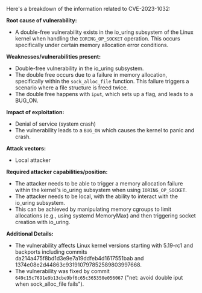 Here's a breakdown of the information related to CVE-2023-1032:

**Root cause of vulnerability:**
- A double-free vulnerability exists in the io_uring subsystem of the Linux kernel when handling the `IORING_OP_SOCKET` operation. This occurs specifically under certain memory allocation error conditions.

**Weaknesses/vulnerabilities present:**
- Double-free vulnerability in the io_uring subsystem.
- The double free occurs due to a failure in memory allocation, specifically within the `sock_alloc_file` function. This failure triggers a scenario where a file structure is freed twice.
- The double free happens with `iput`, which sets up a flag, and leads to a BUG_ON.

**Impact of exploitation:**
- Denial of service (system crash)
-  The vulnerability leads to a `BUG_ON` which causes the kernel to panic and crash.

**Attack vectors:**
- Local attacker

**Required attacker capabilities/position:**
- The attacker needs to be able to trigger a memory allocation failure within the kernel's io_uring subsystem when using `IORING_OP_SOCKET`.
- The attacker needs to be local, with the ability to interact with the io_uring subsystem.
- This can be achieved by manipulating memory cgroups to limit allocations (e.g., using systemd MemoryMax) and then triggering socket creation with io_uring.

**Additional Details:**
- The vulnerability affects Linux kernel versions starting with 5.19-rc1 and backports including commits da214a475f8bd1d3e9e7a19ddfeb4d1617551bab and 1374e08e2d44863c931910797852589803997668.
- The vulnerability was fixed by commit `649c15c7691e9b13cbe9bf6c65c365350e056067` ("net: avoid double iput when sock_alloc_file fails").